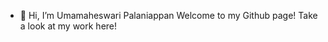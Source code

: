 - 👋 Hi, I’m Umamaheswari Palaniappan
Welcome to my Github page! 
Take a look at my work here!

<!---
UPalaniappan/UPalaniappan is a ✨ special ✨ repository because its `README.md` (this file) appears on your GitHub profile.
You can click the Preview link to take a look at your changes.
--->
